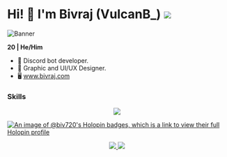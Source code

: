 # Hi! 👋 I'm Bivraj (VulcanB_) ![](https://komarev.com/ghpvc/?username=biv7200&style=for-the-badge&color=d60e0e&label=Visitors) 

![Banner](https://cdn.discordapp.com/attachments/963028224626020402/1250147578905886741/BivrajBanner.png?ex=6669e229&is=666890a9&hm=a66377abee07776225a3a8bbf7b60cab6a1cd7f1c0d1cb9ff271613dee804da3&)

**20 | He/Him**
- 🤖 Discord bot developer.
- 🎨 Graphic and UI/UX Designer.
- 🖥 www.bivraj.com

### Skills 
<p align="center">
  <a href="https://skillicons.dev">
    <img src="https://skillicons.dev/icons?i=py,html,css,ps,ae,pr,xd,figma,cpp" />
  </a>
</p>
                    
[![An image of @biv720's Holopin badges, which is a link to view their full Holopin profile](https://holopin.me/biv720)](https://holopin.io/@biv720)

<p align="center"><a href="https://twitter.com/Bivraj_" target="_blank"><img src="https://img.shields.io/badge/Bivraj%20-%231DA1F2.svg?&style=for-the-badge&logo=Twitter&logoColor=white"/> <img src="https://dcbadge.vercel.app/api/shield/672292543135744020"/></a>
